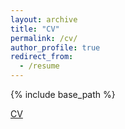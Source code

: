 ```yaml
---
layout: archive
title: "CV"
permalink: /cv/
author_profile: true
redirect_from:
  - /resume
---
```


{% include base_path %}

[CV](https://zhengw.me//files/cv.pdf)
